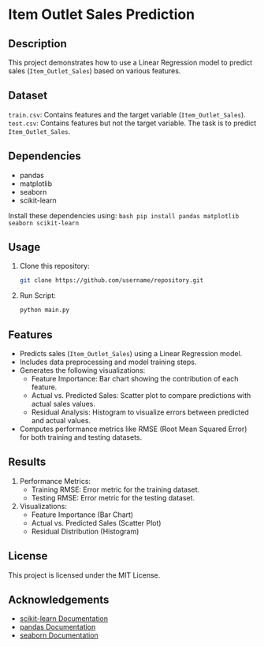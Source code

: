# Item Outlet Sales Prediction

## Description
This project demonstrates how to use a Linear Regression model to predict sales (`Item_Outlet_Sales`) based on various features.

## Dataset
`train.csv`: Contains features and the target variable (`Item_Outlet_Sales`).
`test.csv`: Contains features but not the target variable. The task is to predict `Item_Outlet_Sales`.

## Dependencies
- pandas
- matplotlib
- seaborn
- scikit-learn

Install these dependencies using:
    ```bash
    pip install pandas matplotlib seaborn scikit-learn
    ```

## Usage
1. Clone this repository:
   ```bash
   git clone https://github.com/username/repository.git
    ```

2. Run Script:
    ```bash
    python main.py
    ```

## Features
- Predicts sales (`Item_Outlet_Sales`) using a Linear Regression model.
- Includes data preprocessing and model training steps.
- Generates the following visualizations:
  - Feature Importance: Bar chart showing the contribution of each feature.
  - Actual vs. Predicted Sales: Scatter plot to compare predictions with actual sales values.
  - Residual Analysis: Histogram to visualize errors between predicted and actual values.
- Computes performance metrics like RMSE (Root Mean Squared Error) for both training and testing datasets.

## Results
1. Performance Metrics:
   - Training RMSE: Error metric for the training dataset.
   - Testing RMSE: Error metric for the testing dataset.
2. Visualizations:
   - Feature Importance (Bar Chart)
   - Actual vs. Predicted Sales (Scatter Plot)
   - Residual Distribution (Histogram)

## License
This project is licensed under the MIT License.

## Acknowledgements
- [scikit-learn Documentation](https://scikit-learn.org/stable/)
- [pandas Documentation](https://pandas.pydata.org/)
- [seaborn Documentation](https://seaborn.pydata.org/)
